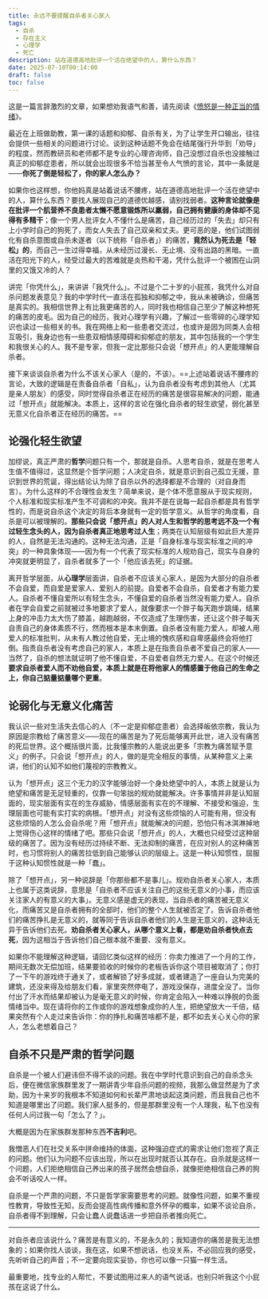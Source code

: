 ```yaml
---
title: 永远不要提醒自杀者关心家人
tags:
  - 自杀
  - 存在主义
  - 心理学
  - 死亡
description: 站在道德高地批评一个活在绝望中的人，算什么东西？
date: 2025-07-10T00:14:00
draft: false
toc: false
---
```


这是一篇言辞激烈的文章，如果想劝我语气和善，请先阅读《[愤怒是一种正当的情绪](/posts/愤怒是一种正当的情绪/)》。

最近在上班做助教，第一课的话题和抑郁、自杀有关，为了让学生开口输出，往往会提供一些相关的问题进行讨论。谈到这种话题不免会在结尾强行升华到「劝导」的程度，然而教研员和老师都不是专业的心理咨询师，自己没想过自杀也没接触过真正的抑郁症患者，所以就会出现很多不恰当甚至令人气愤的言论，其中一条就是——**你死了倒是轻松了，你的家人怎么办？**<!--more-->

如果你也这样想，你他妈真是站着说话不腰疼，站在道德高地批评一个活在绝望中的人，算什么东西？要找人展现自己的道德优越感，请别找弱者。**这种言论就像是在批评一个肌营养不良患者太懒不愿意锻炼所以羸弱，自己拥有健康的身体却不见得有多精干**；像一个男人批评女人不懂什么是痛苦，自己经历过的「失去」却只有上小学时自己的狗死了，而女人失去了自己双亲和丈夫。更可恶的是，他们试图弱化有自杀意图或自杀未遂者（以下统称「自杀者」）的痛苦，**竟然认为死去是「轻松」的**，而自己一生过得幸福，从未经历过漫长、无止境、没有出路的黑暗。一直活在阳光下的人，经受过最大的苦难就是炎热和干渴，凭什么批评一个被困在山洞里的又饿又冷的人？

讲完「你凭什么」，来讲讲「我凭什么」。不过是个二十岁的小屁孩，我凭什么对自杀问题发表意见？我的中学时代一直活在孤独和抑郁之中，我从未被确诊，但痛苦是真实的。我相信世界上有比我更痛苦的人，同时我也相信自己至少了解这种想死的痛苦的皮毛。因为自己的经历，我对心理学有兴趣，了解过一些零碎的心理学知识也读过一些相关的书。我在网络上和一些患者交流过，也或许是因为同类人会相互吸引，我身边也有一些患双相情感障碍和抑郁症的朋友，其中包括我的一个学生和我很关心的人。我不是专家，但我一定比那些只会说「想开点」的人更能理解自杀者。

接下来谈谈自杀者为什么不该关心家人（是的，不该）。==上述站着说话不腰疼的言论，大致的逻辑是在责备自杀者「自私」，认为自杀者没有考虑到其他人（尤其是亲人朋友）的感受，同时觉得自杀者正在经历的痛苦是很容易解决的问题，能通过「想开点」就能解决。本质上，这样的言论在强化自杀者的轻生欲望，弱化甚至无意义化自杀者正在经历的痛苦。==

## 论强化轻生欲望

加缪说，真正严肃的**哲学**问题只有一个，那就是自杀。人思考自杀，就是在思考人生值不值得过，这显然是个哲学问题；人决定自杀，就是意识到自己孤立无援，意识到世界的荒诞，得出结论认为除了自杀以外的选择都是不合理的（对自身而言）。为什么这样的不合理性会发生？简单来说，是个体不愿意服从于现实规则，个人标准和现实标准产生不可调和的冲突。我并不是在说每一起自杀都是具有哲学性的，而是说自杀这个决定的背后本身就有一定的哲学意义。从哲学的角度看，自杀是可以被理解的。**那些只会说「想开点」的人对人生和哲学的思考远不及一个有过轻生念头的人，因为自杀者真正地思考过人生**；两类在认知层级有如此巨大差异的人，自然是无法沟通的。这种无法沟通，正是「自身标准与现实标准之间的冲突」的一种具象体现——因为有一个代表了现实标准的人规劝自己，现实与自身的冲突就更明显了，自杀者就多了一个「他应该去死」的证据。

离开哲学层面，从**心理学**层面讲，自杀者不应该关心家人，是因为大部分的自杀者不会自爱，而自爱是爱家人、爱别人的前提。自爱者不会自杀，自爱者才有能力爱人。自杀者不懂自爱所以有轻生念头，不懂自爱的自杀者当然没有能力爱人。自杀者在学会自爱之前就被过多地要求了爱人，就像要求一个胖子每天跑步跳绳，结果上身的冲击力太大伤了膝盖，越跑越弱，不仅造成了生理伤害，还让这个胖子每天自责自己的身体素质不行，然而根本是本末倒置。自杀者没有能力爱人，却被人用爱人的标准批判，从未有人教过他自爱，无止境的愧疚感和自卑感最终会将他打倒。指责自杀者没有考虑自己的家人，本质上是在指责自杀者不爱自己的家人——当然了，自杀的想法就证明了他不懂自爱，不自爱者自然无力爱人。在这个时候还**要求自杀者爱人而不劝他自爱，本质上就是在将他家人的情感置于他自己的生命之上，你自己掂量掂量哪个更重**。

## 论弱化与无意义化痛苦

我认识一些对生活失去信心的人（不一定是抑郁症患者）会选择皈依宗教，我认为原因是宗教给了痛苦意义——现在的痛苦是为了死后能够离开此世，进入没有痛苦的死后世界。这个概括很片面，比我懂宗教的人能说出更多「宗教为痛苦赋予意义」的例子。只会说「想开点」的人，做的是完全相反的事情，从某种意义上来讲，他们的认知不如他们蔑视的宗教教义。

认为「想开点」这三个无力的汉字能够治好一个身处绝望中的人，本质上就是认为绝望和痛苦是无足轻重的，仅靠一句笨拙的规劝就能解决。许多事情并非是认知层面的，现实层面有实在的生存威胁，情感层面有实在的不理解、不接受和强迫，生理层面也可能有实打实的病根。「想开点」对没有这些烦恼的人可能有用，但没有这些烦恼的人怎么会自杀呢？用「想开点」就能解决的问题，恐怕只有冰淇淋掉地上觉得伤心这样的情绪了吧。那些只会说「想开点」的人，大概也只经受过这种层级的痛苦了。因为没有经历过持续不断、无法抑制的痛苦，在应对别人的这种痛苦时，也习惯将别人的痛苦拉低到自己能够认识的层级上。这是一种认知惯性，屈服于这种认知惯性就是一种「蠢」。

除了「想开点」，另一种说辞是「你那些都不是事儿」。规劝自杀者关心家人，本质上也属于这类说辞，意思是「自杀者不应该关注自己的这些无意义的小事，而应该关注家人的有意义的大事」。无意义感是虚无的表现，当自杀者的痛苦被无意义化，而痛苦又是自杀者拥有的全部时，他们的整个人生就被否定了。告诉自杀者他们的痛苦挣扎是无意义的，就等同于告诉自杀者他们的人生是无意义的，这种话无异于告诉他们去死。**劝自杀者关心家人，从哪个意义上看，都是劝自杀者快点去死**，因为这相当于告诉他们自己根本就不重要、没有意义。

如果你不能理解这种逻辑，请回忆类似这样的经历：你卖力推进了一个月的工作，期间无数次无偿加班，结果要验收的时候你的老板告诉你这个项目被取消了；你打了一下午的游戏终于通关了，或者解锁了好多成就，或者建造了一座自认为完美的建筑，还没来得及给朋友们看，家里突然停电了，游戏没保存，进度全没了。当你付出了汗水而结果却被认为是毫无意义的时候，你肯定会陷入一种难以挣脱的负面情绪当中。现在请将你的工作或你的游戏想象成你的人生，把绝望放大一千倍，结果突然有个人走过来告诉你：你的挣扎和痛苦啥都不是，都不如去关心关心你的家人，怎么老想着自己？

## 自杀不只是严肃的哲学问题

自杀是一个被人们避讳但不得不谈的问题。我在中学时代意识到自己的自杀念头后，便在微信家族群里发了一期讲青少年自杀问题的视频，我那么做显然是为了求助，因为十来岁的我根本不知道如何和长辈严肃地谈起这类问题，而且我自己也不知道是哪里出了问题。我们家人挺多的，但是那群里没有一个人理我，私下也没有任何人问过我一句「怎么了？」。

大概是因为在家族群发那种东西**不吉利**吧。

我憎恶人们在社交关系中拼命维持的体面，这种强迫症式的需求让他们忽视了真正的问题。他们认为问题不应该出现，所以在出现时就否认其存在。自杀就是这样一个问题，人们拒绝相信自己养出来的孩子居然会想自杀，就像拒绝相信自己养的狗会不听话咬人一样。

自杀是一个严肃的问题，不只是哲学家需要思考的问题。就像性问题，如果不重视性教育，导致性无知，反而会提高性病传播和意外怀孕的概率，如果不谈论自杀，自杀者得不到理解，只会让蠢人说蠢话进一步把自杀者推向死亡。

---

对自杀者应该说什么？痛苦是有意义的，不是永久的；我知道你的痛苦是我无法想象的；如果你找人谈谈，我在这，如果不想说话，也没关系，不必回应我的感受，先听听自己的声音；不一定要向现实妥协，你也可以像一只猫一样生活。

最重要地，找专业的人帮忙，不要试图用过来人的语气说话，也别只听我这个小屁孩在这说了什么。
